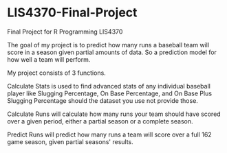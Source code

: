 # LIS4370-Final-Project
Final Project for R Programming LIS4370

The goal of my project is to predict how many runs a baseball team will score in a season given partial amounts of data. So a prediction model for how well a team will perform.

My project consists of 3 functions.

Calculate Stats is used to find advanced stats of any individual baseball player like Slugging Percentage, On Base Percentage, and On Base Plus Slugging Percentage should the dataset you use not provide those.

Calculate Runs will calculate how many runs your team should have scored over a given period, either a partial season or a complete season.

Predict Runs will predict how many runs a team will score over a full 162 game season, given partial seasons' results.
